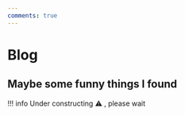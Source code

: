 ```yaml
---
comments: true
---
```

# Blog 

## Maybe some funny things I found

!!! info
    Under constructing :warning: , please wait
